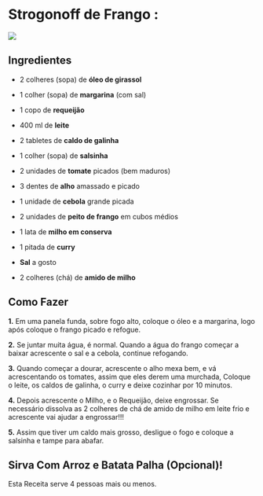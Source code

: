 # Strogonoff de Frango :

![](C:\Users\Filipe\OneDrive\Imagens\strogonoff-de-frango-50517353.webp)

## Ingredientes

- 2 colheres (sopa) de **óleo de girassol**

- 1 colher (sopa) de **margarina** (com sal)

- 1 copo de **requeijão**

- 400 ml de **leite**

- 2 tabletes de **caldo de galinha**

- 1 colher (sopa) de **salsinha**

- 2 unidades de **tomate** picados (bem maduros)

- 3 dentes de **alho** amassado e picado

- 1 unidade de **cebola** grande picada

- 2 unidades de **peito de frango** em cubos médios

- 1 lata de **milho em conserva**

- 1 pitada de **curry**

- **Sal** a gosto

- 2 colheres (chá) de **amido de milho**

## Como Fazer

**1.** Em uma panela funda, sobre fogo alto, coloque o óleo e a margarina, logo após coloque o frango picado e refogue.

**2.** Se juntar muita água, é normal. Quando a água do frango começar a baixar acrescente o sal e a cebola, continue refogando.

**3.** Quando começar a dourar, acrescente o alho mexa bem, e vá acrescentando os tomates, assim que eles derem uma murchada, Coloque o leite, os caldos de galinha, o curry e deixe cozinhar por 10 minutos.

**4.** Depois acrescente o Milho, e o Requeijão, deixe engrossar. Se necessário dissolva as 2 colheres de chá de amido de milho em leite frio e acrescente vai ajudar a engrossar!!!

**5.** Assim que tiver um caldo mais grosso, desligue o fogo e coloque a salsinha e tampe para abafar.

## Sirva Com Arroz e Batata Palha (Opcional)!

Esta Receita serve 4 pessoas mais ou menos.
